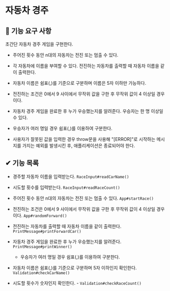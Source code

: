 # 자동차 경주

## 🚀 기능 요구 사항

초간단 자동차 경주 게임을 구현한다.

- 주어진 횟수 동안 n대의 자동차는 전진 또는 멈출 수 있다.

- 각 자동차에 이름을 부여할 수 있다. 전진하는 자동차를 출력할 때 자동차 이름을 같이 출력한다.

- 자동차 이름은 쉼표(,)를 기준으로 구분하며 이름은 5자 이하만 가능하다.

- 전진하는 조건은 0에서 9 사이에서 무작위 값을 구한 후 무작위 값이 4 이상일 경우이다.

- 자동차 경주 게임을 완료한 후 누가 우승했는지를 알려준다. 우승자는 한 명 이상일 수 있다.

- 우승자가 여러 명일 경우 쉼표(,)를 이용하여 구분한다.

- 사용자가 잘못된 값을 입력한 경우 throw문을 사용해 "[ERROR]"로 시작하는 메시지를 가지는 예외를 발생시킨 후, 애플리케이션은 종료되어야 한다.

## ✔ 기능 목록

- 경주할 자동차 이름을 입력받는다. `RaceInput#readCarName()`
- 시도할 횟수를 입력받는다. `RaceInput#readRaceCount()`

- 주어진 횟수 동안 n대의 자동차는 전진 또는 멈출 수 있다. `App#startRace()`
- 전진하는 조건은 0에서 9 사이에서 무작위 값을 구한 후 무작위 값이 4 이상일 경우이다. `App#randomForward()`

- 전진하는 자동차를 출력할 때 자동차 이름을 같이 출력한다. `PrintMessage#printForwardCar()`
- 자동차 경주 게임을 완료한 후 누가 우승했는지를 알려준다. `PrintMessage#printWinner()`
  - 우승자가 여러 명일 경우 쉼표(,)를 이용하여 구분한다.

- 자동차 이름은 쉼표(,)를 기준으로 구분하며 5자 이하인지 확인한다. `Validation#checkCarName()`
- 시도할 횟수가 숫자인지 확인한다. - `Validation#checkRaceCount()`
